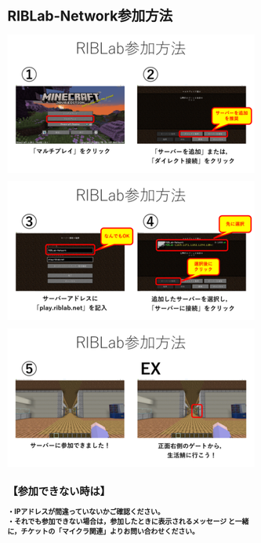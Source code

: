 # RIBLab-Network参加方法

![image](../cdn/riblab-join1.png)

![image](../cdn/riblab-join2.png)

![image](../cdn/riblab-join3.png)

## 【参加できない時は】

**・IPアドレスが間違っていないかご確認ください。</br>
・それでも参加できない場合は，参加したときに表示されるメッセージ
と一緒に，チケットの「マイクラ関連」よりお問い合わせください。**
